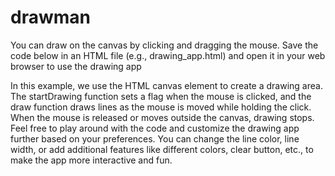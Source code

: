 # drawman

You can draw on the canvas by clicking and dragging the mouse.
Save the code below in an HTML file (e.g., drawing_app.html) and open it in your web browser to use the drawing app

In this example, we use the HTML canvas element to create a drawing area. The startDrawing function sets a flag when the mouse is clicked, and the draw function draws lines as the mouse is moved while holding the click. When the mouse is released or moves outside the canvas, drawing stops.
Feel free to play around with the code and customize the drawing app further based on your preferences. You can change the line color, line width, or add additional features like different colors, clear button, etc., to make the app more interactive and fun.
